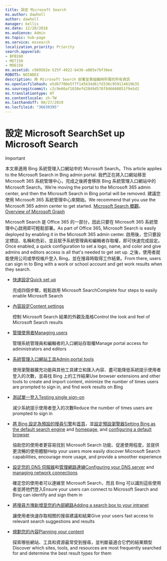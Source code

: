 ```yaml
---
title: 設定 Microsoft Search
ms.author: dawholl
author: dawholl
manager: kellis
ms.date: 12/20/2018
ms.audience: Admin
ms.topic: hub-page
ms.service: mssearch
localization_priority: Priority
search.appverid:
- BFB160
- MET150
- MOE150
ms.assetid: c989562e-525f-4922-b436-a885e7bf36ee
ROBOTS: NOINDEX
description: 將 Microsoft Search 部署至貴組織時所需的所有資訊
ms.openlocfilehash: e5d67700e5f7f145634d61fd336c959114819b35
ms.sourcegitcommit: c2c9e66af1038efd2849d578f846680851f9e5d2
ms.translationtype: HT
ms.contentlocale: zh-TW
ms.lasthandoff: 08/27/2019
ms.locfileid: "36639395"
---
```

# <a name="set-up-microsoft-search"></a><span data-ttu-id="7d914-103">設定 Microsoft Search</span><span class="sxs-lookup"><span data-stu-id="7d914-103">Set up Microsoft Search</span></span>

> [!IMPORTANT]
> <span data-ttu-id="7d914-104">本文章適用 Bing 系統管理入口網站中的 Microsoft Search。</span><span class="sxs-lookup"><span data-stu-id="7d914-104">This article applies to the Microsoft Search in Bing admin portal.</span></span> <span data-ttu-id="7d914-105">我們正在將入口網站移至 Microsoft 365 系統管理中心，完成之後將會移除 Bing 系統管理入口網站中的 Microsoft Search。</span><span class="sxs-lookup"><span data-stu-id="7d914-105">We’re moving the portal to the Microsoft 365 admin center, and then the Microsoft Search in Bing portal will be removed.</span></span> <span data-ttu-id="7d914-106">建議您使用 Microsoft 365 系統管理中心來開始。</span><span class="sxs-lookup"><span data-stu-id="7d914-106">We recommend that you use the Microsoft 365 admin center to get started.</span></span> <span data-ttu-id="7d914-107">[Microsoft Search 概觀](overview-microsoft-search.md)。</span><span class="sxs-lookup"><span data-stu-id="7d914-107">[Overview of Microsoft Graph](overview-microsoft-search.md)</span></span>
    
<span data-ttu-id="7d914-108">Microsoft Search 是 Office 365 的一部分，因此只要在 Microsoft 365 系統管理中心啟用即可輕鬆部署。</span><span class="sxs-lookup"><span data-stu-id="7d914-108">As part of Office 365, Microsoft Search is easily deployed by enabling it in the Microsoft 365 admin center.</span></span> <span data-ttu-id="7d914-109">啟用後，您只要設定標誌、名稱和色彩，並且賦予系統管理員和編輯者存取權，即可快速完成設定。</span><span class="sxs-lookup"><span data-stu-id="7d914-109">Once enabled, a quick configuration to set a logo, name, and color and give admins and editors access is all that's needed to get set up.</span></span> <span data-ttu-id="7d914-110">之後，使用者就能使用公司或學校帳戶登入 Bing，並在搜尋時取得工作結果。</span><span class="sxs-lookup"><span data-stu-id="7d914-110">From there, users can sign in to Bing with a work or school account and get work results when they search.</span></span>

- [<span data-ttu-id="7d914-111">快速設定</span><span class="sxs-lookup"><span data-stu-id="7d914-111">Quick set up</span></span>](quick-set-up.md)
    
    <span data-ttu-id="7d914-112">完成四個步驟，輕鬆啟用 Microsoft Search</span><span class="sxs-lookup"><span data-stu-id="7d914-112">Complete four steps to easily enable Microsoft Search</span></span>

- [<span data-ttu-id="7d914-113">內容設定</span><span class="sxs-lookup"><span data-stu-id="7d914-113">Content settings</span></span>](content-settings.md)
    
    <span data-ttu-id="7d914-114">控制 Microsoft Search 結果的外觀及風格</span><span class="sxs-lookup"><span data-stu-id="7d914-114">Control the look and feel of Microsoft Search results</span></span>
    
- [<span data-ttu-id="7d914-115">管理使用者</span><span class="sxs-lookup"><span data-stu-id="7d914-115">Managing users</span></span>](add-users.md)
    
    <span data-ttu-id="7d914-116">管理系統管理員和編輯者的入口網站存取權</span><span class="sxs-lookup"><span data-stu-id="7d914-116">Manage portal access for administrators and editors</span></span>
    
- [<span data-ttu-id="7d914-117">系統管理入口網站工具</span><span class="sxs-lookup"><span data-stu-id="7d914-117">Admin portal tools</span></span>](admin-portal-tools.md)
    
    <span data-ttu-id="7d914-118">使用瀏覽器擴充功能與其他工具建立和匯入內容、盡可能降低系統提示使用者登入的次數，並尋找 Bing 上的工作結果</span><span class="sxs-lookup"><span data-stu-id="7d914-118">Use browser extensions and other tools to create and import content, minimize the number of times users are prompted to sign in, and find work results on Bing</span></span>
    
- [<span data-ttu-id="7d914-119">測試單一登入</span><span class="sxs-lookup"><span data-stu-id="7d914-119">Testing single sign-on</span></span>](test-single-sign-on.md)
    
    <span data-ttu-id="7d914-120">減少系統提示使用者登入的次數</span><span class="sxs-lookup"><span data-stu-id="7d914-120">Reduce the number of times users are prompted to sign in</span></span>
    
- <span data-ttu-id="7d914-121">[將 Bing 設定為預設的搜尋引擎](set-default-search-engine.md)和[首頁](set-default-homepage.md)，並[設定預設瀏覽器](set-default-browser.md)</span><span class="sxs-lookup"><span data-stu-id="7d914-121">[Setting Bing as the default search engine](set-default-search-engine.md) and [homepage](set-default-homepage.md), and [configuring a default browser](set-default-browser.md)</span></span>
    
    <span data-ttu-id="7d914-122">協助您的使用者更容易找到 Microsoft Search 功能、促進使用程度，並提供更流暢的使用體驗</span><span class="sxs-lookup"><span data-stu-id="7d914-122">Help your users more easily discover Microsoft Search capabilities, encourage more usage, and provide a smoother experience</span></span>
    
- <span data-ttu-id="7d914-123">[設定您的 DNS 伺服器](advanced-dns-configuration.md)和[管理網路連線](manage-network-connections.md)</span><span class="sxs-lookup"><span data-stu-id="7d914-123">[Configuring your DNS server](advanced-dns-configuration.md) and [managing network connections](manage-network-connections.md)</span></span>
    
    <span data-ttu-id="7d914-124">確定您的使用者可以連線至 Microsoft Search，而且 Bing 可以識別這些使用者並將他們登入</span><span class="sxs-lookup"><span data-stu-id="7d914-124">Ensure your users can connect to Microsoft Search and Bing can identify and sign them in</span></span>

- [<span data-ttu-id="7d914-125">將搜尋方塊新增至您的內部網路</span><span class="sxs-lookup"><span data-stu-id="7d914-125">Adding a search box to your intranet</span></span>](add-a-search-box-to-your-intranet-site.md)

    <span data-ttu-id="7d914-126">讓使用者快速存取相關的搜尋建議和結果</span><span class="sxs-lookup"><span data-stu-id="7d914-126">Give your users fast access to relevant search suggestions and results</span></span>

- [<span data-ttu-id="7d914-127">規劃您的內容</span><span class="sxs-lookup"><span data-stu-id="7d914-127">Planning your content</span></span>](plan-your-content.md)
    
    <span data-ttu-id="7d914-128">探索哪些網站、工具和資源最常受到搜尋，並判斷最適合它們的結果類型</span><span class="sxs-lookup"><span data-stu-id="7d914-128">Discover which sites, tools, and resources are most frequently searched for and determine the best result types for them</span></span>

  

